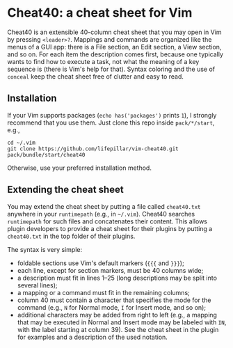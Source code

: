 # Cheat40: a cheat sheet for Vim

Cheat40 is an extensible 40-column cheat sheet that you may open in Vim by
pressing `<leader>?`. Mappings and commands are organized like the menus of
a GUI app: there is a File section, an Edit section, a View section, and so on.
For each item the description comes first, because one typically wants to find
how to execute a task, not what the meaning of a key sequence is (there is Vim's
help for that). Syntax coloring and the use of `conceal` keep the cheat sheet
free of clutter and easy to read.


## Installation

If your Vim supports packages (`echo has('packages')` prints `1`), I strongly
recommend that you use them. Just clone this repo inside `pack/*/start`, e.g.,

    cd ~/.vim
    git clone https://github.com/lifepillar/vim-cheat40.git pack/bundle/start/cheat40

Otherwise, use your preferred installation method.


## Extending the cheat sheet

You may extend the cheat sheet by putting a file called `cheat40.txt` anywhere
in your `runtimepath` (e.g., in `~/.vim`). Cheat40 searches `runtimepath` for
such files and concatenates their content. This allows plugin developers to
provide a cheat sheet for their plugins by putting a `cheat40.txt` in the top
folder of their plugins.

The syntax is very simple:

- foldable sections use Vim's default markers (`{{{` and `}}}`);
- each line, except for section markers, must be 40 columns wide;
- a description must fit in lines 1–25 (long descriptions may be split into
  several lines);
- a mapping or a command must fit in the remaining columns;
- column 40 must contain a character that specifies the mode for the command
  (e.g., `N` for Normal mode, `I` for Insert mode, and so on);
- additional characters may be added from right to left (e.g., a mapping that
  may be executed in Normal and Insert mode may be labeled with `IN`, with the
  label starting at column 39). See the cheat sheet in the plugin for examples
  and a description of the used notation.

